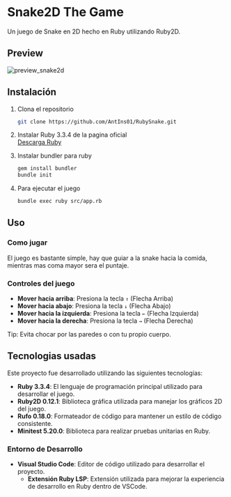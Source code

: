 # Snake2D The Game

Un juego de Snake en 2D hecho en Ruby utilizando Ruby2D.

## Preview

![preview_snake2d](https://github.com/user-attachments/assets/1b9a0f60-6b8a-4ee4-81ce-400669b02f50)

## Instalación

1. Clona el repositorio
   ```bash
   git clone https://github.com/AntIns01/RubySnake.git

2. Instalar Ruby 3.3.4 de la pagina oficial   
   [Descarga Ruby](https://www.ruby-lang.org/es/downloads/)

3. Instalar bundler para ruby
   ```bash
   gem install bundler
   bundle init 

4. Para ejecutar el juego
   ```bash
   bundle exec ruby src/app.rb

## Uso
### Como jugar
El juego es bastante simple, hay que guiar a la snake hacia la comida, mientras mas coma mayor sera el puntaje.

### Controles del juego
- **Mover hacia arriba**: Presiona la tecla `↑` (Flecha Arriba)
- **Mover hacia abajo**: Presiona la tecla `↓` (Flecha Abajo)
- **Mover hacia la izquierda**: Presiona la tecla `←` (Flecha Izquierda)
- **Mover hacia la derecha**: Presiona la tecla `→` (Flecha Derecha)

Tip: Evita chocar por las paredes o con tu propio cuerpo.

## Tecnologias usadas
Este proyecto fue desarrollado utilizando las siguientes tecnologías:

- **Ruby 3.3.4**: El lenguaje de programación principal utilizado para desarrollar el juego.
- **Ruby2D 0.12.1**: Biblioteca gráfica utilizada para manejar los gráficos 2D del juego.
- **Rufo 0.18.0**: Formateador de código para mantener un estilo de código consistente.
- **Minitest 5.20.0**: Biblioteca para realizar pruebas unitarias en Ruby.

### Entorno de Desarrollo

- **Visual Studio Code**: Editor de código utilizado para desarrollar el proyecto.
  - **Extensión Ruby LSP**: Extensión utilizada para mejorar la experiencia de desarrollo en Ruby dentro de VSCode.
